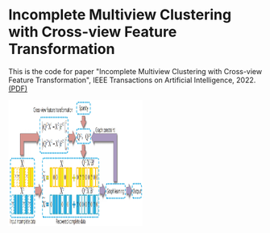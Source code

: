 # Incomplete Multiview Clustering with Cross-view Feature Transformation

This is the code for paper "Incomplete Multiview Clustering with Cross-view Feature Transformation", IEEE Transactions on Artificial Intelligence, 2022. [(PDF)](https://ieeexplore.ieee.org/abstract/document/9667315)

<img src="https://github.com/liangnaiyao/CFTIMC/blob/main/CFTIMC_Flowchart.png"  width="266" height="250" />

